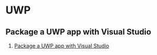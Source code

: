 # UWP

## Package a UWP app with Visual Studio

 1. [Package a UWP app with Visual Studio](https://docs.microsoft.com/en-us/windows/uwp/packaging/packaging-uwp-apps)  